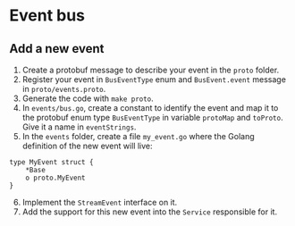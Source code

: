# Event bus

## Add a new event
1. Create a protobuf message to describe your event in the `proto` folder.
2. Register your event in `BusEventType` enum and `BusEvent.event` message in
   `proto/events.proto`.
3. Generate the code with `make proto`.
4. In `events/bus.go`, create a constant to identify the event and map it to the
   protobuf enum type `BusEventType` in variable `protoMap` and `toProto`. Give
   it a name in `eventStrings`.
5. In the `events` folder, create a file `my_event.go` where the Golang
   definition of the new event will live:

```golang
type MyEvent struct {
	*Base
	o proto.MyEvent
}
```

6. Implement the `StreamEvent` interface on it.
7. Add the support for this new event into the `Service` responsible for it.
